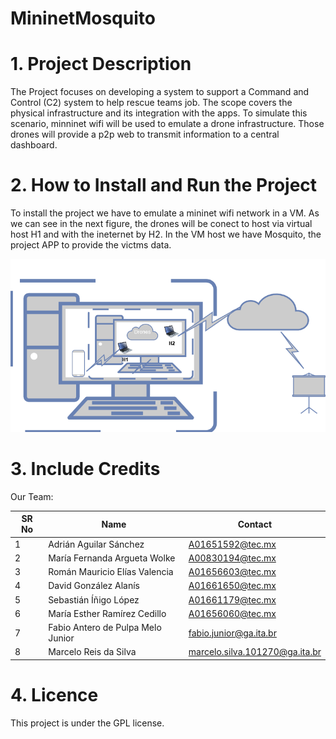 # MininetMosquito
# 1. Project Description
The Project focuses on developing a system to support a Command and Control (C2) system to help rescue teams job. The scope covers the physical infrastructure and its integration with the apps. To simulate this scenario, minninet wifi will be used to emulate a drone infrastructure. Those drones will provide a p2p web to transmit information to a central dashboard.

# 2. How to Install and Run the Project
To install the project we have to emulate a mininet wifi network in a VM. As we can see in the next figure, the drones will be conect to host via virtual host H1 and with the ineternet by H2. In the VM host we have Mosquito, the project APP to provide the victms data.

<a href="https://drive.google.com/file/d/101aLUhSkLsTLgXyhA4Bzn639YjLjZkZK/view?usp=share_link">
<img alt="Installed Project" src="fig/install.png"/>
</a>


# 3. Include Credits
Our Team:

| SR No | Name                                                                                                                                           | Contact                                                      |
| ----- | ------------------------------------------------------------------------------------------------------------------------------------------------- | ----------------------------------------------------------- |
| 1     | Adrián Aguilar Sánchez                                    | A01651592@tec.mx                   |
| 2     | María Fernanda Argueta Wolke                                           | A00830194@tec.mx                  |
| 3     | Román Mauricio Elías Valencia                                                   | A01656603@tec.mx                      |
| 4     | David González Alanís                                                             | A01661650@tec.mx                      |
| 5     | Sebastián Íñigo López                                                | A01661179@tec.mx                      |
| 6     | María Esther Ramírez Cedillo                                                    | A01656060@tec.mx                     |
| 7     | Fabio Antero de Pulpa Melo Junior                     | fabio.junior@ga.ita.br                      |
| 8     | Marcelo Reis da Silva                                         | marcelo.silva.101270@ga.ita.br                      |

# 4. Licence
This project is under the GPL license.




